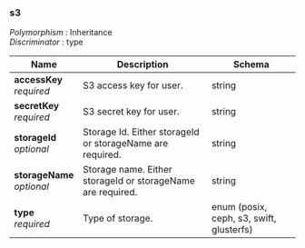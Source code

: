 
<a name="s3"></a>
### s3
*Polymorphism* : Inheritance  
*Discriminator* : type


|Name|Description|Schema|
|---|---|---|
|**accessKey**  <br>*required*|S3 access key for user.|string|
|**secretKey**  <br>*required*|S3 secret key for user.|string|
|**storageId**  <br>*optional*|Storage Id. Either storageId or storageName are required.|string|
|**storageName**  <br>*optional*|Storage name. Either storageId or storageName are required.|string|
|**type**  <br>*required*|Type of storage.|enum (posix, ceph, s3, swift, glusterfs)|



